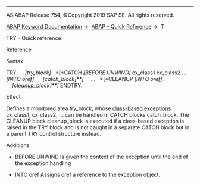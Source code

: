   

* * *

AS ABAP Release 754, ©Copyright 2019 SAP SE. All rights reserved.

[ABAP Keyword Documentation](javascript:call_link\('abenabap.htm'\)) →  [ABAP - Quick Reference](javascript:call_link\('abenabap_shortref.htm'\)) →  T

TRY - Quick reference

[Reference](javascript:call_link\('abaptry.htm'\))

Syntax

TRY.
    *\[*try\_block*\]*
  *\[*CATCH *\[*BEFORE UNWIND*\]* cx\_class1 cx\_class2 ... *\[*INTO oref*\]*.
    *\[*catch\_block*\]**\]*
    ...
  *\[*CLEANUP *\[*INTO oref*\]*.
    *\[*cleanup\_block*\]**\]*
ENDTRY.

Effect

Defines a monitored area try\_block, whose [class-based exceptions](javascript:call_link\('abenclass_based_exception_glosry.htm'\) "Glossary Entry") cx\_class1, cx\_class2, ... can be handled in CATCH blocks catch\_block. The CLEANUP block cleanup\_block is executed if a class-based exception is raised in the TRY block and is not caught in a separate CATCH block but in a parent TRY control structure instead.

Additions

-   BEFORE UNWIND
    Is given the context of the exception until the end of the exception handling
    
-   INTO oref
    Assigns oref a reference to the exception object.